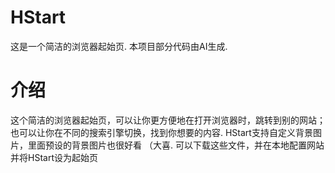 # HStart
这是一个简洁的浏览器起始页.
本项目部分代码由AI生成.

# 介绍
这个简洁的浏览器起始页，可以让你更方便地在打开浏览器时，跳转到别的网站；
也可以让你在不同的搜索引擎切换，找到你想要的内容.
HStart支持自定义背景图片，里面预设的背景图片也很好看 （大喜.
可以下载这些文件，并在本地配置网站并将HStart设为起始页
